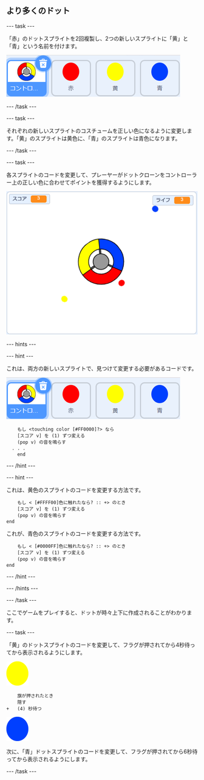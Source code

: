 ## より多くのドット

--- task ---

「赤」のドットスプライトを2回複製し、2つの新しいスプライトに「黄」と「青」という名前を付けます。

![スクリーンショット](images/dots-more-dots.png)

--- /task ---

--- task ---

それぞれの新しいスプライトのコスチュームを正しい色になるように変更します。「黄」のスプライトは黄色に、「青」のスプライトは青色になります。

--- /task ---

--- task ---

各スプライトのコードを変更して、プレーヤーがドットクローンをコントローラー上の正しい色に合わせてポイントを獲得するようにします。

![スクリーンショット](images/dots-all-test.png)

--- hints ---


--- hint ---

これは、両方の新しいスプライトで、見つけて変更する必要があるコードです。

![スクリーンショット](images/dots-more-dots.png)

```blocks3
    もし <touching color [#FF0000]?> なら 
    [スコア v] を (1) ずつ変える
    (pop v) の音を鳴らす
  . . .
    end
```

--- /hint ---

--- hint ---

これは、黄色のスプライトのコードを変更する方法です。

```blocks3
    もし < [#FFFF00]色に触れたなら? :: +> のとき
    [スコア v] を (1) ずつ変える
    (pop v) の音を鳴らす
end
```

これが、青色のスプライトのコードを変更する方法です。

```blocks3
    もし < [#0000FF]色に触れたなら? :: +> のとき
    [スコア v] を (1) ずつ変える
    (pop v) の音を鳴らす
end
```

--- /hint ---

--- /hints ---

--- /task ---

ここでゲームをプレイすると、ドットが時々上下に作成されることがわかります。

--- task ---

「黄」のドットスプライトのコードを変更して、フラグが押されてから4秒待ってから表示されるようにします。

![黄色のドット](images/yellow-sprite.png)

```blocks3
    旗が押されたとき
    隠す
+   (4) 秒待つ
```

![青色のドット](images/blue-sprite.png)

次に、「青」ドットスプライトのコードを変更して、フラグが押されてから6秒待ってから表示されるようにします。

--- /task ---